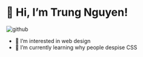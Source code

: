 # 👋 Hi, I’m Trung Nguyen!
![github](https://img.shields.io/badge/GitHub-000000?style=for-the-badge&logo=GitHub&logoColor=white)

- 👀 I’m interested in web design
- 🌱 I’m currently learning why people despise CSS

<!---
aquatic-pastry/aquatic-pastry is a ✨ special ✨ repository because its `README.md` (this file) appears on your GitHub profile.
You can click the Preview link to take a look at your changes.
--->

